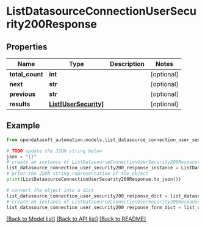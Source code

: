 # ListDatasourceConnectionUserSecurity200Response


## Properties

Name | Type | Description | Notes
------------ | ------------- | ------------- | -------------
**total_count** | **int** |  | [optional] 
**next** | **str** |  | [optional] 
**previous** | **str** |  | [optional] 
**results** | [**List[UserSecurity]**](UserSecurity.md) |  | [optional] 

## Example

```python
from opendatasoft_automation.models.list_datasource_connection_user_security200_response import ListDatasourceConnectionUserSecurity200Response

# TODO update the JSON string below
json = "{}"
# create an instance of ListDatasourceConnectionUserSecurity200Response from a JSON string
list_datasource_connection_user_security200_response_instance = ListDatasourceConnectionUserSecurity200Response.from_json(json)
# print the JSON string representation of the object
print(ListDatasourceConnectionUserSecurity200Response.to_json())

# convert the object into a dict
list_datasource_connection_user_security200_response_dict = list_datasource_connection_user_security200_response_instance.to_dict()
# create an instance of ListDatasourceConnectionUserSecurity200Response from a dict
list_datasource_connection_user_security200_response_form_dict = list_datasource_connection_user_security200_response.from_dict(list_datasource_connection_user_security200_response_dict)
```
[[Back to Model list]](../README.md#documentation-for-models) [[Back to API list]](../README.md#documentation-for-api-endpoints) [[Back to README]](../README.md)


